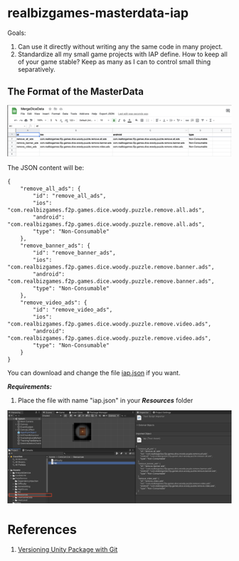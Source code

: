 # realbizgames-masterdata-iap

Goals:
1. Can use it directly without writing any the same code in many project.
2. Standardize all my small game projects with IAP define. How to keep all of your game stable? Keep as many as I can to control small thing separatively.

## The Format of the MasterData

![Data Format](Images~/IAP_DATA_STRUCTURE.png)
  
The JSON content will be:
  
```
{
    "remove_all_ads": {
        "id": "remove_all_ads",
        "ios": "com.realbizgames.f2p.games.dice.woody.puzzle.remove.all.ads",
        "android": "com.realbizgames.f2p.games.dice.woody.puzzle.remove.all.ads",
        "type": "Non-Consumable"
    },
    "remove_banner_ads": {
        "id": "remove_banner_ads",
        "ios": "com.realbizgames.f2p.games.dice.woody.puzzle.remove.banner.ads",
        "android": "com.realbizgames.f2p.games.dice.woody.puzzle.remove.banner.ads",
        "type": "Non-Consumable"
    },
    "remove_video_ads": {
        "id": "remove_video_ads",
        "ios": "com.realbizgames.f2p.games.dice.woody.puzzle.remove.video.ads",
        "android": "com.realbizgames.f2p.games.dice.woody.puzzle.remove.video.ads",
        "type": "Non-Consumable"
    }
}
```
You can download and change the file [iap.json](Samples~/iap.json) if you want.
  
***Requirements:***
1. Place the file with name "iap.json" in your ***Resources*** folder

![Guide](Samples~/Json_File_Location.png)

# References
1. [Versioning Unity Package with Git](https://docs.unity3d.com/Manual/upm-git.html)

